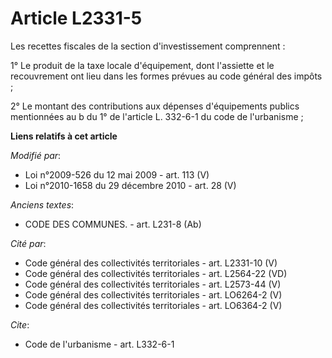 # Article L2331-5

Les recettes fiscales de la section d'investissement comprennent : 

1° Le produit de la taxe locale d'équipement, dont l'assiette et le recouvrement ont lieu dans les formes prévues au code
général des impôts ; 

2° Le montant des contributions aux dépenses d'équipements publics mentionnées au b du 1° de l'article L. 332-6-1 du code de
l'urbanisme ;

**Liens relatifs à cet article**

_Modifié par_:

  - Loi n°2009-526 du 12 mai 2009 - art. 113 (V)
  - Loi n°2010-1658 du 29 décembre 2010 - art. 28 (V)

_Anciens textes_:

  - CODE DES COMMUNES. - art. L231-8 (Ab)

_Cité par_:

  - Code général des collectivités territoriales - art. L2331-10 (V)
  - Code général des collectivités territoriales - art. L2564-22 (VD)
  - Code général des collectivités territoriales - art. L2573-44 (V)
  - Code général des collectivités territoriales - art. LO6264-2 (V)
  - Code général des collectivités territoriales - art. LO6364-2 (V)

_Cite_:

  - Code de l'urbanisme - art. L332-6-1
